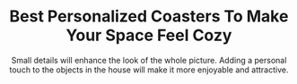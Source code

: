 ---
layout: post
title: Best Personalized Coasters To Make Your Space Feel Cozy
subtitle: Small details will enhance the look of the whole picture. Adding a personal touch to the objects in the house will make it more enjoyable and attractive.
header-img: "img/post/2023/09/copied/medium_Personalized_coasters_9686a74134.jpg"
header-style: text
permalink: "/personalized-coasters/"
catalog: true
tags:
  - Recipients 
  - Men
---           